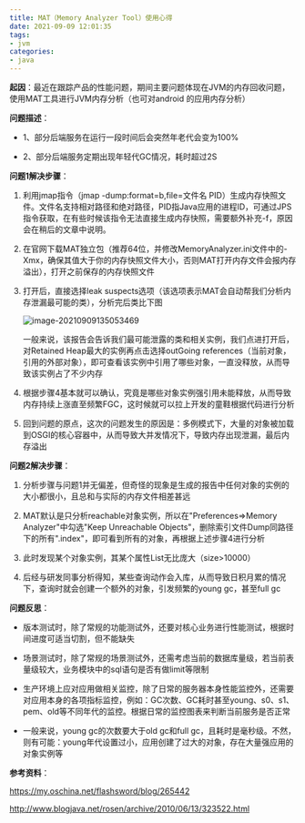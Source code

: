 ```yaml
---
title: MAT（Memory Analyzer Tool）使用心得
date: 2021-09-09 12:01:35
tags:
- jvm
categories: 
- java
---
```


**起因**：最近在跟踪产品的性能问题，期间主要问题体现在JVM的内存回收问题，使用MAT工具进行JVM内存分析（也可对android 的应用内存分析）

**问题描述**：

-   1、部分后端服务在运行一段时间后会突然年老代会变为100%
    
-   2、部分后端服务定期出现年轻代GC情况，耗时超过2S
    

**问题1解决步骤**：

1.  利用jmap指令（jmap -dump:format=b,file=文件名 PID）生成内存快照文件。文件名支持相对路径和绝对路径，PID指Java应用的进程ID，可通过JPS指令获取，在有些时候该指令无法直接生成内存快照，需要额外补充-f，原因会在稍后的文章中说明。
    
2.  在官网下载MAT独立包（推荐64位，并修改MemoryAnalyzer.ini文件中的-Xmx，确保其值大于你的内存快照文件大小，否则MAT打开内存文件会报内存溢出），打开之前保存的内存快照文件
    
3.  打开后，直接选择leak suspects选项（该选项表示MAT会自动帮我们分析内存泄漏最可能的类），分析完后类比下图
    
    ![image-20210909135053469](C:\Users\hxf\AppData\Roaming\Typora\typora-user-images\image-20210909135053469.png)
    
    一般来说，该报告会告诉我们最可能泄露的类和相关实例，我们点进打开后，对Retained Heap最大的实例再点击选择outGoing references（当前对象，引用的外部对象），即可查看该实例中引用了哪些对象，一直没释放，从而导致该实例占了不少内存
    
4. 根据步骤4基本就可以确认，究竟是哪些对象实例强引用未能释放，从而导致内存持续上涨直至频繁FGC，这时候就可以拉上开发的童鞋根据代码进行分析

5. 回到问题的原点，这次的问题发生的原因是：多例模式下，大量的对象被加载到OSGI的核心容器中，从而导致大并发情况下，导致内存出现泄漏，最后内存溢出


**问题2解决步骤**：

1.  分析步骤与问题1并无偏差，但奇怪的现象是生成的报告中任何对象的实例的大小都很小，且总和与实际的内存文件相差甚远
    
2.  MAT默认是只分析reachable对象实例，所以在"Preferences=>Memory Analyzer"中勾选"Keep Unreachable Objects"，删除索引文件Dump同路径下的所有".index"，即可看到所有的对象，再根据上述步骤4进行分析
    
3.  此时发现某个对象实例，其某个属性List无比庞大（size>10000）
    
4.  后经与研发同事分析得知，某些查询动作会入库，从而导致日积月累的情况下，查询时就会创建一个额外的对象，引发频繁的young gc，甚至full gc
    

**问题反思**：

-   版本测试时，除了常规的功能测试外，还要对核心业务进行性能测试，根据时间进度可适当切割，但不能缺失
    
-   场景测试时，除了常规的场景测试外，还需考虑当前的数据库量级，若当前表量级较大，业务模块中的sql语句是否有做limit等限制
    
-   生产环境上应对应用做相关监控，除了日常的服务器本身性能监控外，还需要对应用本身的各项指标监控，例如：GC次数、GC耗时甚至young、s0、s1、pem、old等不同年代的监控。根据日常的监控图表来判断当前服务是否正常
    
-   一般来说，young gc的次数要大于old gc和full gc，且耗时是毫秒级。不然，则有可能：young年代设置过小，应用创建了过大的对象，存在大量强应用的对象实例等
    

**参考资料**：

https://my.oschina.net/flashsword/blog/265442

http://www.blogjava.net/rosen/archive/2010/06/13/323522.html
